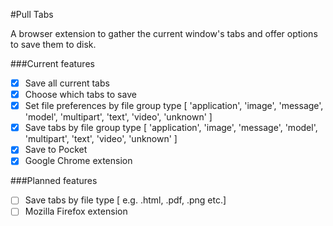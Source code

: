 #Pull Tabs

A browser extension to gather the current window's
tabs and offer options to save them to disk.

###Current features
- [x] Save all current tabs
- [x] Choose which tabs to save
- [x] Set file preferences by file group type [ 'application', 'image', 'message', 'model', 'multipart', 'text', 'video', 'unknown' ]
- [x] Save tabs by file group type [ 'application', 'image', 'message', 'model', 'multipart', 'text', 'video', 'unknown' ]
- [x] Save to Pocket
- [x] Google Chrome extension

###Planned features
- [ ] Save tabs by file type [ e.g. .html, .pdf, .png etc.]
- [ ] Mozilla Firefox extension